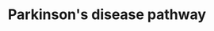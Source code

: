 ---
annotations:
- id: DOID:14330
  parent: central nervous system disease
  type: Disease Ontology
  value: Parkinson's disease
- id: PW:0000014
  parent: disease pathway
  type: Pathway Ontology
  value: neurodegenerative pathway
- id: PW:0000018
  parent: disease pathway
  type: Pathway Ontology
  value: Parkinson's disease pathway
- id: DOID:1289
  parent: central nervous system disease
  type: Disease Ontology
  value: neurodegenerative disease
- id: PW:0000013
  parent: disease pathway
  type: Pathway Ontology
  value: disease pathway
- id: DOID:12217
  parent: disease of mental health
  type: Disease Ontology
  value: Lewy body dementia
authors:
- AlexanderPico
- MaintBot
- Egonw
- Khanspers
- Fehrhart
- Mkutmon
- Eweitz
citedin:
- link: PMC8260770
  title: Untangling the genetic link between type 1 and type 2 diabetes using functional
    genomics (2021)
- link: PMC7329820
  title: Citalopram-induced pathways regulation and tentative treatment-outcome-predicting
    biomarkers in lymphoblastoid cell lines from depression patients (2020)
communities:
- Diseases
- ExRNA
- RareDiseases
description: 'Most people with Parkinson''s disease have idiopathic Parkinson''s disease
  (having no specific known cause). A small proportion of cases, however, can be attributed
  to known genetic factors. Mutations in specific genes have been conclusively shown
  to cause PD. These genes code for alpha-synuclein (SNCA), parkin (PRKN), leucine-rich
  repeat kinase 2 (LRRK2 or dardarin), PTEN-induced putative kinase 1 (PINK1), DJ-1
  and ATP13A2.[4][22] In most cases, people with these mutations will develop PD.
  With the exception of LRRK2, however, they account for only a small minority of
  cases of PD.[4] The most extensively studied PD-related genes are SNCA and LRRK2.
  Mutations in genes including SNCA, LRRK2 and glucocerebrosidase (GBA) have been
  found to be risk factors for sporadic PD. The role of the SNCA gene is important
  in PD because the alpha-synuclein protein is the main component of Lewy bodies.[22]
  Missense mutations of the gene (in which a single nucleotide is changed), and duplications
  and triplications of the locus containing it have been found in different groups
  with familial PD. Mutations in LRRK2 are the most common known cause of familial
  and sporadic PD, accounting for approximately 5% of individuals with a family history
  of the disease and 3% of sporadic cases.   Sources: [http://en.wikipedia.org/wiki/Parkinson''s_disease
  wikipedia], [https://www.qiagen.com/geneglobe/pathwayview.aspx?pathwayID=345 Qiagen],
  and [http://www.genome.jp/kegg/pathway/hsa/hsa05012.html KEGG].  Proteins on this
  pathway have targeted assays available via the [https://assays.cancer.gov/available_assays?wp_id=WP2371
  CPTAC Assay Portal]'
last-edited: 2023-04-25
ndex: ab09ab2b-8b64-11eb-9e72-0ac135e8bacf
organisms:
- Homo sapiens
redirect_from:
- /index.php/Pathway:WP2371
- /instance/WP2371
- /instance/WP2371_r126375
revision: r126375
schema-jsonld:
- '@context': https://schema.org/
  '@id': https://wikipathways.github.io/pathways/WP2371.html
  '@type': Dataset
  creator:
    '@type': Organization
    name: WikiPathways
  description: 'Most people with Parkinson''s disease have idiopathic Parkinson''s
    disease (having no specific known cause). A small proportion of cases, however,
    can be attributed to known genetic factors. Mutations in specific genes have been
    conclusively shown to cause PD. These genes code for alpha-synuclein (SNCA), parkin
    (PRKN), leucine-rich repeat kinase 2 (LRRK2 or dardarin), PTEN-induced putative
    kinase 1 (PINK1), DJ-1 and ATP13A2.[4][22] In most cases, people with these mutations
    will develop PD. With the exception of LRRK2, however, they account for only a
    small minority of cases of PD.[4] The most extensively studied PD-related genes
    are SNCA and LRRK2. Mutations in genes including SNCA, LRRK2 and glucocerebrosidase
    (GBA) have been found to be risk factors for sporadic PD. The role of the SNCA
    gene is important in PD because the alpha-synuclein protein is the main component
    of Lewy bodies.[22] Missense mutations of the gene (in which a single nucleotide
    is changed), and duplications and triplications of the locus containing it have
    been found in different groups with familial PD. Mutations in LRRK2 are the most
    common known cause of familial and sporadic PD, accounting for approximately 5%
    of individuals with a family history of the disease and 3% of sporadic cases.   Sources:
    [http://en.wikipedia.org/wiki/Parkinson''s_disease wikipedia], [https://www.qiagen.com/geneglobe/pathwayview.aspx?pathwayID=345
    Qiagen], and [http://www.genome.jp/kegg/pathway/hsa/hsa05012.html KEGG].  Proteins
    on this pathway have targeted assays available via the [https://assays.cancer.gov/available_assays?wp_id=WP2371
    CPTAC Assay Portal]'
  keywords:
  - APAF1
  - ATXN2
  - CASP2
  - CASP3
  - CASP6
  - CASP7
  - CASP9
  - CCNE1
  - CCNE2
  - CYCS
  - DAT
  - DDC
  - DJ1
  - Dopamine
  - EPRS
  - GPR37
  - HTRA2
  - L-DOPA
  - L-Tyrosine
  - LRRK2
  - MAPK11
  - MAPK12
  - MAPK13
  - MAPK14
  - PINK1
  - Parkin
  - ROS
  - SEPTIN5
  - SNCA
  - SNCAIP
  - SYT11
  - TH
  - UBA1
  - UBA7
  - UBB
  - UBE2G1
  - UBE2G2
  - UBE2J1
  - UBE2J2
  - UBE2L3
  - UBE2L6
  - UCHL1
  license: CC0
  name: Parkinson's disease pathway
seo: CreativeWork
title: Parkinson's disease pathway
wpid: WP2371
---